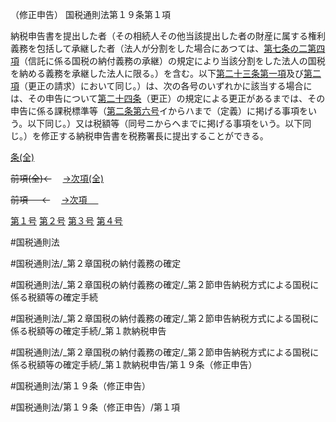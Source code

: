 （修正申告）
国税通則法第１９条第１項

納税申告書を提出した者（その相続人その他当該提出した者の財産に属する権利義務を包括して承継した者（法人が分割をした場合にあつては、[第七条の二第四項](国税通則法＿＿＿＿＿第７条の２第４項)（信託に係る国税の納付義務の承継）の規定により当該分割をした法人の国税を納める義務を承継した法人に限る。）を含む。以下[第二十三条第一項](国税通則法＿＿＿＿＿第２３条第１項)及び[第二項](国税通則法＿＿＿＿＿第１９条第２項)（更正の請求）において同じ。）は、次の各号のいずれかに該当する場合には、その申告について[第二十四条](国税通則法＿＿＿＿＿第２４条第１項)（更正）の規定による更正があるまでは、その申告に係る課税標準等（[第二条](国税通則法＿＿＿＿＿第２条第１項)[第六号](国税通則法＿＿＿＿＿第１９条第１項第６号)イからハまで（定義）に掲げる事項をいう。以下同じ。）又は税額等（同号ニからヘまでに掲げる事項をいう。以下同じ。）を修正する納税申告書を税務署長に提出することができる。

[条(全)](国税通則法＿＿＿＿＿第１９条_.md)

~~前項(全)←~~　  [→次項(全)](国税通則法＿＿＿＿＿第１９条第２項_.md)

~~前項 　 ←~~　  [→次項 　 ](国税通則法＿＿＿＿＿第１９条第２項.md)

[第１号](国税通則法＿＿＿＿＿第１９条第１項第１号.md)  [第２号](国税通則法＿＿＿＿＿第１９条第１項第２号.md)  [第３号](国税通則法＿＿＿＿＿第１９条第１項第３号.md)  [第４号](国税通則法＿＿＿＿＿第１９条第１項第４号.md)  

#国税通則法

#国税通則法/_第２章国税の納付義務の確定

#国税通則法/_第２章国税の納付義務の確定/_第２節申告納税方式による国税に係る税額等の確定手続

#国税通則法/_第２章国税の納付義務の確定/_第２節申告納税方式による国税に係る税額等の確定手続/_第１款納税申告

#国税通則法/_第２章国税の納付義務の確定/_第２節申告納税方式による国税に係る税額等の確定手続/_第１款納税申告/第１９条（修正申告）

#国税通則法/第１９条（修正申告）

#国税通則法/第１９条（修正申告）/第１項

